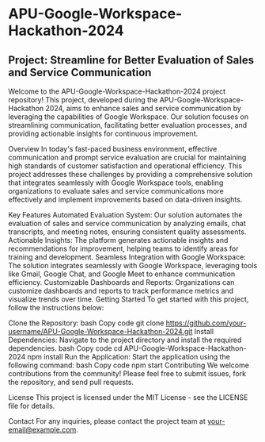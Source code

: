 # APU-Google-Workspace-Hackathon-2024
<h2>Project: Streamline for Better Evaluation of Sales and Service Communication</h2>
Welcome to the APU-Google-Workspace-Hackathon-2024 project repository! This project, developed during the APU-Google-Workspace-Hackathon 2024, aims to enhance sales and service communication by leveraging the capabilities of Google Workspace. Our solution focuses on streamlining communication, facilitating better evaluation processes, and providing actionable insights for continuous improvement.

Overview
In today's fast-paced business environment, effective communication and prompt service evaluation are crucial for maintaining high standards of customer satisfaction and operational efficiency. This project addresses these challenges by providing a comprehensive solution that integrates seamlessly with Google Workspace tools, enabling organizations to evaluate sales and service communications more effectively and implement improvements based on data-driven insights.

Key Features
Automated Evaluation System: Our solution automates the evaluation of sales and service communication by analyzing emails, chat transcripts, and meeting notes, ensuring consistent quality assessments.
Actionable Insights: The platform generates actionable insights and recommendations for improvement, helping teams to identify areas for training and development.
Seamless Integration with Google Workspace: The solution integrates seamlessly with Google Workspace, leveraging tools like Gmail, Google Chat, and Google Meet to enhance communication efficiency.
Customizable Dashboards and Reports: Organizations can customize dashboards and reports to track performance metrics and visualize trends over time.
Getting Started
To get started with this project, follow the instructions below:

Clone the Repository:
bash
Copy code
git clone https://github.com/your-username/APU-Google-Workspace-Hackathon-2024.git
Install Dependencies: Navigate to the project directory and install the required dependencies.
bash
Copy code
cd APU-Google-Workspace-Hackathon-2024
npm install
Run the Application: Start the application using the following command:
bash
Copy code
npm start
Contributing
We welcome contributions from the community! Please feel free to submit issues, fork the repository, and send pull requests.

License
This project is licensed under the MIT License - see the LICENSE file for details.

Contact
For any inquiries, please contact the project team at your-email@example.com.
